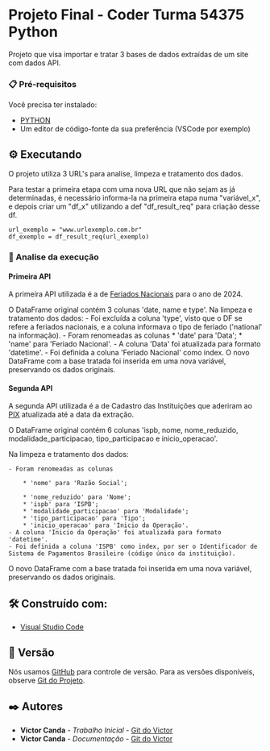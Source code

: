 # Projeto Final - Coder Turma 54375 Python

Projeto que visa importar e tratar 3 bases de dados extraídas de um site com dados API.


### 📋 Pré-requisitos

Você precisa ter instalado:
* [PYTHON](https://www.python.org/downloads/release/python-3122/)
* Um editor de código-fonte da sua preferência (VSCode por exemplo)


## ⚙️ Executando

O projeto utiliza 3 URL's para analise, limpeza e tratamento dos dados.

Para testar a primeira etapa com uma nova URL que não sejam as já determinadas, é necessário informa-la na primeira etapa numa "variável_x", e depois criar um "df_x" utilizando a def "df_result_req" para criação desse df.

```
url_exemplo = "www.urlexemplo.com.br"
df_exemplo = df_result_req(url_exemplo)
```

### 🔩 Analise da execução

#### Primeira API 
A primeira API utilizada é a de [Feriados Nacionais](https://brasilapi.com.br/api/feriados/v1/2024) para o ano de 2024. 

O DataFrame original contém 3 colunas 'date, name e type'.
Na limpeza e tratamento dos dados:
    - Foi excluída a coluna 'type', visto que o DF se refere a feriados nacionais, e a coluna informava o tipo de feriado ('national' na informação).
    - Foram renomeadas as colunas
        * 'date' para 'Data';
        * 'name' para 'Feriado Nacional'.
    - A coluna 'Data' foi atualizada para formato 'datetime'.
    - Foi definida a coluna 'Feriado Nacional' como index.
O novo DataFrame com a base tratada foi inserida em uma nova variável, preservando os dados originais.

#### Segunda API 
A segunda API utilizada é a de Cadastro das Instituições que aderiram ao [PIX](https://brasilapi.com.br/api/pix/v1/participants) atualizada até a data da extração. 

O DataFrame original contém 6 colunas 'ispb, nome, nome_reduzido, modalidade_participacao, tipo_participacao e inicio_operacao'.

Na limpeza e tratamento dos dados:

    - Foram renomeadas as colunas

        * 'nome' para 'Razão Social';
        
        * 'nome_reduzido' para 'Nome';
        * 'ispb' para 'ISPB';
        * 'modalidade_participacao' para 'Modalidade';
        * 'tipo_participacao' para 'Tipo';
        * 'inicio_operacao' para 'Inicio da Operação'.
    - A coluna 'Inicio da Operação' foi atualizada para formato 'datetime'.
    - Foi definida a coluna 'ISPB' como index, por ser o Identificador de Sistema de Pagamentos Brasileiro (código único da instituição).
O novo DataFrame com a base tratada foi inserida em uma nova variável, preservando os dados originais.

## 🛠️ Construído com:

* [Visual Studio Code](https://code.visualstudio.com/)


## 📌 Versão

Nós usamos [GitHub](https://github.com/) para controle de versão. Para as versões disponíveis, observe [Git do Projeto](https://github.com/victorcanda22/ExercicioCoder). 

## ✒️ Autores

* **Victor Canda** - *Trabalho Inicial* - [Git do Victor](https://github.com/victorcanda22/)
* **Victor Canda** - *Documentação* - [Git do Victor](https://github.com/victorcanda22/)
